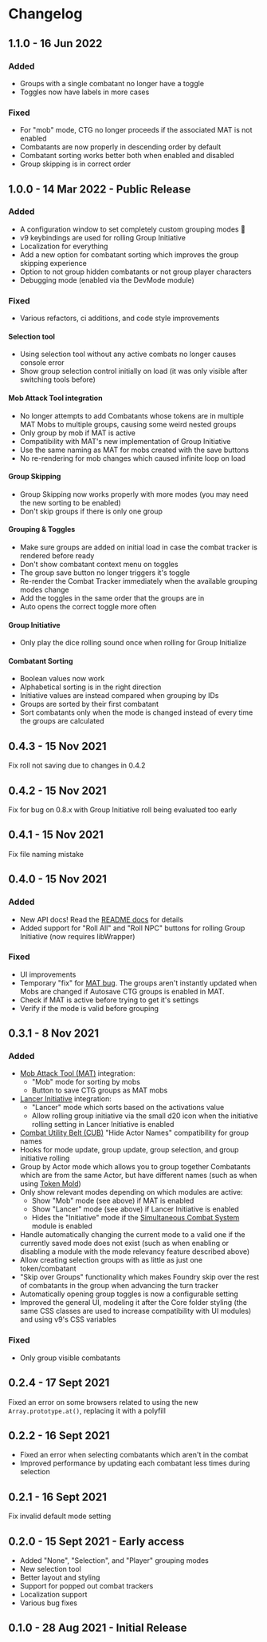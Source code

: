 # Changelog

## 1.1.0 - 16 Jun 2022

### Added

* Groups with a single combatant no longer have a toggle
* Toggles now have labels in more cases

### Fixed

* For "mob" mode, CTG no longer proceeds if the associated MAT is not enabled
* Combatants are now properly in descending order by default
* Combatant sorting works better both when enabled and disabled
* Group skipping is in correct order

## 1.0.0 - 14 Mar 2022 - Public Release

### Added

* A configuration window to set completely custom grouping modes 🤯
* v9 keybindings are used for rolling Group Initiative
* Localization for everything
* Add a new option for combatant sorting which improves the group skipping experience
* Option to not group hidden combatants or not group player characters
* Debugging mode (enabled via the DevMode module)

### Fixed

* Various refactors, ci additions, and code style improvements

#### Selection tool

* Using selection tool without any active combats no longer causes console error
* Show group selection control initially on load (it was only visible after switching tools before)

#### Mob Attack Tool integration

* No longer attempts to add Combatants whose tokens are in multiple MAT Mobs to multiple groups, causing some weird nested groups
* Only group by mob if MAT is active
* Compatibility with MAT's new implementation of Group Initiative
* Use the same naming as MAT for mobs created with the save buttons
* No re-rendering for mob changes which caused infinite loop on load

#### Group Skipping

* Group Skipping now works properly with more modes (you may need the new sorting to be enabled)
* Don't skip groups if there is only one group

#### Grouping & Toggles

* Make sure groups are added on initial load in case the combat tracker is rendered before ready
* Don't show combatant context menu on toggles
* The group save button no longer triggers it's toggle
* Re-render the Combat Tracker immediately when the available grouping modes change
* Add the toggles in the same order that the groups are in
* Auto opens the correct toggle more often

#### Group Initiative

* Only play the dice rolling sound once when rolling for Group Initialize

#### Combatant Sorting

* Boolean values now work
* Alphabetical sorting is in the right direction
* Initiative values are instead compared when grouping by IDs
* Groups are sorted by their first combatant
* Sort combatants only when the mode is changed instead of every time the groups are calculated

## 0.4.3 - 15 Nov 2021

Fix roll not saving due to changes in 0.4.2

## 0.4.2 - 15 Nov 2021

Fix for bug on 0.8.x with Group Initiative roll being evaluated too early

## 0.4.1 - 15 Nov 2021

Fix file naming mistake

## 0.4.0 - 15 Nov 2021

### Added

* New API docs! Read the [README docs](https://foundryvtt.com/packages/ctg) for details
* Added support for "Roll All" and "Roll NPC" buttons for rolling Group Initiative (now requires libWrapper)

### Fixed

* UI improvements
* Temporary "fix" for [MAT bug](https://github.com/Stendarpaval/mob-attack-tool/issues/46). The groups aren't instantly updated when Mobs are changed if Autosave CTG groups is enabled in MAT.
* Check if MAT is active before trying to get it's settings
* Verify if the mode is valid before grouping

## 0.3.1 - 8 Nov 2021

### Added

* [Mob Attack Tool (MAT)](https://foundryvtt.com/packages/mob-attack-tool) integration:
  * "Mob" mode for sorting by mobs
  * Button to save CTG groups as MAT mobs
* [Lancer Initiative](https://foundryvtt.com/packages/lancer-initiative) integration:
  * "Lancer" mode which sorts based on the activations value
  * Allow rolling group initiative via the small d20 icon when the initiative rolling setting in Lancer Initiative is enabled
* [Combat Utility Belt (CUB)](https://foundryvtt.com/packages/combat-utility-belt) "Hide Actor Names" compatibility for group names
* Hooks for mode update, group update, group selection, and group initiative rolling
* Group by Actor mode which allows you to group together Combatants which are from the same Actor, but have different names (such as when using [Token Mold](https://foundryvtt.com/packages/token-mold))
* Only show relevant modes depending on which modules are active:
  * Show "Mob" mode (see above) if MAT is enabled
  * Show "Lancer" mode (see above) if Lancer Initiative is enabled
  * Hides the "Initiative" mode if the [Simultaneous Combat System](https://foundryvtt.com/packages/scs) module is enabled
* Handle automatically changing the current mode to a valid one if the currently saved mode does not exist (such as when enabling or disabling a module with the mode relevancy feature described above)
* Allow creating selection groups with as little as just one token/combatant
* "Skip over Groups" functionality which makes Foundry skip over the rest of combatants in the group when advancing the turn tracker
* Automatically opening group toggles is now a configurable setting
* Improved the general UI, modeling it after the Core folder styling (the same CSS classes are used to increase compatibility with UI modules) and using v9's CSS variables

### Fixed

* Only group visible combatants

## 0.2.4 - 17 Sept 2021

Fixed an error on some browsers related to using the new `Array.prototype.at()`, replacing it with a polyfill

## 0.2.2 - 16 Sept 2021

* Fixed an error when selecting combatants which aren't in the combat
* Improved performance by updating each combatant less times during selection

## 0.2.1 - 16 Sept 2021

Fix invalid default mode setting

## 0.2.0 - 15 Sept 2021 - Early access

* Added "None", "Selection", and "Player" grouping modes
* New selection tool
* Better layout and styling
* Support for popped out combat trackers
* Localization support
* Various bug fixes

## 0.1.0 - 28 Aug 2021 - Initial Release
